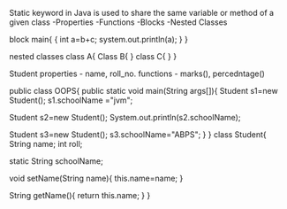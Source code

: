 Static keyword in Java is used to share the same variable or method of a given class
-Properties
-Functions
-Blocks
-Nested Classes


block
main{
{
int a=b+c;
system.out.println(a);
}
}

nested classes
class A{
Class B{
}
class C{
}
}

Student
properties - name, roll_no.
functions - marks(), percedntage()

public class OOPS{
public static void main(String args[]){
Student s1=new Student();
s1.schoolName ="jvm";

Student s2=new Student();
System.out.println(s2.schoolName);

Student s3=new Student();
s3.schoolName="ABPS";
}
}
class Student{
String name;
int roll;

static String schoolName;

void setName(String name){
this.name=name;
}

String getName(){
return this.name;
}
}
